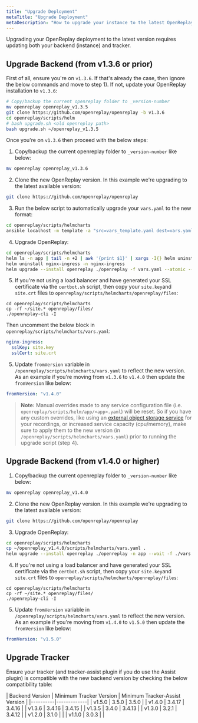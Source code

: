 ```yaml
---
title: "Upgrade Deployment"
metaTitle: "Upgrade Deployment"
metaDescription: "How to upgrade your instance to the latest OpenReplay version."
---
```


Upgrading your OpenReplay deployment to the latest version requires updating both your backend (instance) and tracker.

## Upgrade Backend (from v1.3.6 or prior)

First of all, ensure you're on `v1.3.6`. If that's already the case, then ignore the below commands and move to step 1). If not, update your OpenReplay installation to `v1.3.6`:
   
```bash 
# Copy/backup the current openreplay folder to _version-number
mv openreplay openreplay_v1.3.5
git clone https://github.com/openreplay/openreplay -b v1.3.6
cd openreplay/scripts/helm
# bash upgrade.sh <old openreplay path>
bash upgrade.sh ~/openreplay_v1.3.5
```

Once you're on `v1.3.6` then proceed with the below steps:

1. Copy/backup the current openreplay folder to `_version-number` like below:
   
  ```bash 
  mv openreplay openreplay_v1.3.6
  ```

2. Clone the new OpenReplay version. In this example we're upgrading to the latest available version:
   
  ```bash 
  git clone https://github.com/openreplay/openreplay
  ```

3. Run the below script to automatically upgrade your `vars.yaml` to the new format:
  
  ```bash
  cd openreplay/scripts/helmcharts
  ansible localhost -m template -a "src=vars_template.yaml dest=vars.yaml" -e @~/openreplay_v1.3.6/scripts/helm/vars.yaml
  ```

4. Upgrade OpenReplay:

  ```bash
  cd openreplay/scripts/helmcharts
  helm ls -n app | tail -n +2 | awk '{print $1}' | xargs -I{} helm uninstall {} -n app
  helm uninstall nginx-ingress -n nginx-ingress
  helm upgrade --install openreplay ./openreplay -f vars.yaml --atomic --forceMigration=true
  ```
  
5. If you're not using a load balancer and have generated your SSL certificate via the `certbot.sh` script, then copy your `site.key`and `site.crt` files to `openreplay/scripts/helmcharts/openreplay/files`:

  ```
  cd openreplay/scripts/helmcharts
  cp -rf ~/site.* openreplay/files/
  ./openreplay-cli -I
  ```

Then uncomment the below block in `openreplay/scripts/helmcharts/vars.yaml`:
   
   ```yaml
   nginx-ingress:
     sslKey: site.key
     sslCert: site.crt
   ```

5. Update `fromVersion` variable in `/openreplay/scripts/helmcharts/vars.yaml` to reflect the new version. As an example if you're moving from `v1.3.6` to `v1.4.0` then update the `fromVersion` like below:
  
  ```yaml
  fromVersion: "v1.4.0"
  ```

> **Note:** 
Manual overrides made to any service configuration file (i.e. `openreplay/scripts/helm/app/<app>.yaml`) will be reset. So if you have any custom overrides, like using an [external object storage service](/configuration/recordings-storage) for your recordings, or increased service capacity (cpu/memory), make sure to apply them to the new version (in `/openreplay/scripts/helmcharts/vars.yaml`) prior to running the upgrade script (step 4).

## Upgrade Backend (from v1.4.0 or higher)

1. Copy/backup the current openreplay folder to `_version-number` like below:
   
  ```bash 
  mv openreplay openreplay_v1.4.0
  ```

2. Clone the new OpenReplay version. In this example we're upgrading to the latest available version:
   
  ```bash 
  git clone https://github.com/openreplay/openreplay
  ```

3. Upgrade OpenReplay:

  ```bash
  cd openreplay/scripts/helmcharts
  cp ~/openreplay_v1.4.0/scripts/helmcharts/vars.yaml .
  helm upgrade --install openreplay ./openreplay -n app --wait -f ./vars.yaml --atomic
  ```
  
4. If you're not using a load balancer and have generated your SSL certificate via the `certbot.sh` script, then copy your `site.key`and `site.crt` files to `openreplay/scripts/helmcharts/openreplay/files`:

  ```
  cd openreplay/scripts/helmcharts
  cp -rf ~/site.* openreplay/files/
  ./openreplay-cli -I
  ```

5. Update `fromVersion` variable in `/openreplay/scripts/helmcharts/vars.yaml` to reflect the new version. As an example if you're moving from `v1.4.0` to `v1.5.0` then update the `fromVersion` like below:
  
  ```yaml
  fromVersion: "v1.5.0"
  ```

## Upgrade Tracker

Ensure your tracker (and tracker-assist plugin if you do use the Assist plugin) is compatible with the new backend version by checking the below compatibility table:

| Backend Version | Minimum Tracker Version | Minimum Tracker-Assist Version |
|----------|-------------|
| v1.5.0 | 3.5.0 | 3.5.0 |
| v1.4.0 | 3.4.17 | 3.4.16 |
| v1.3.6 | 3.4.16 | 3.4.15 |
| v1.3.5 | 3.4.0 | 3.4.13 |
| v1.3.0 | 3.2.1 | 3.4.12 |
| v1.2.0 | 3.1.0 | |
| v1.1.0 | 3.0.3 | |
